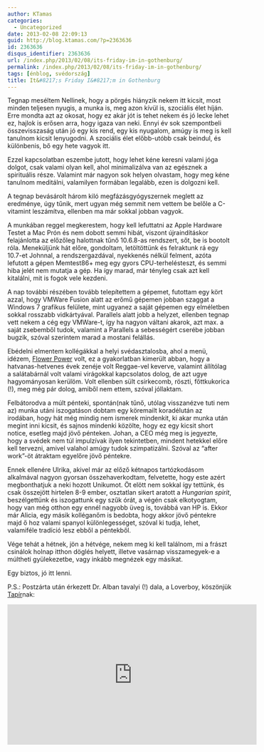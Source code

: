 ```yaml
---
author: KTamas
categories:
  - Uncategorized
date: 2013-02-08 22:09:13
guid: http://blog.ktamas.com/?p=2363636
id: 2363636
disqus_identifier: 2363636
url: /index.php/2013/02/08/its-friday-im-in-gothenburg/
permalink: /index.php/2013/02/08/its-friday-im-in-gothenburg/
tags: [énblog, svédország]
title: It&#8217;s Friday I&#8217;m in Gothenburg
---
```


Tegnap meséltem Nellinek, hogy a pörgés hiányzik nekem itt kicsit, most minden teljesen nyugis, a munka is, meg azon kívül is, szociális élet híján. Erre mondta azt az okosat, hogy ez akár jót is tehet nekem és jó lecke lehet ez, hajlok is erősen arra, hogy igaza van neki. Ennyi év sok szempontbeli összevisszaság után jó egy kis rend, egy kis nyugalom, amúgy is meg is kell tanulnom kicsit lenyugodni. A szociális élet előbb-utóbb csak beindul, és különbenis, bő egy hete vagyok itt. 

Ezzel kapcsolatban eszembe jutott, hogy lehet kéne keresni valami jóga dolgot, csak valami olyan kell, ahol minimalizálva van az egésznek a spirituális része. Valamint már nagyon sok helyen olvastam, hogy meg kéne tanulnom meditálni, valamilyen formában legalább, ezen is dolgozni kell.

A tegnap bevásárolt három kiló megfázásgyógyszernek meglett az eredménye, úgy tűnik, mert ugyan még semmit nem vettem be belőle a C-vitamint leszámítva, ellenben ma már sokkal jobban vagyok.

A munkában reggel megkerestem, hogy kell lefuttatni az Apple Hardware Testet a Mac Prón és nem dobott semmi hibát, viszont újraindításkor felajánlotta az előzőleg halottnak tűnő 10.6.8-as rendszert, sőt, be is bootolt róla. Meneküljünk hát előre, gondoltam, letöltöttünk és felraktunk rá egy 10.7-et Johnnal, a rendszergazdával, nyekkenés nélkül felment, azóta lefutott a gépen Memtest86+ meg egy gyors CPU-terhelésteszt, és semmi hiba jelét nem mutatja a gép. Ha így marad, már tényleg csak azt kell kitalálni, mit is fogok vele kezdeni. 

A nap további részében tovább telepítettem a gépemet, futottam egy kört azzal, hogy VMWare Fusion alatt az erőmű gépemen jobban szaggat a Windows 7 grafikus felülete, mint ugyanez a saját gépemen egy elméletben sokkal rosszabb vidkártyával. Parallels alatt jobb a helyzet, ellenben tegnap vett nekem a cég egy VMWare-t, így ha nagyon váltani akarok, azt max. a saját zsebemből tudok, valamint a Parallels a sebességért cserébe jobban bugzik, szóval szerintem marad a mostani felállás.

Ebédelni elmentem kollégákkal a helyi svédasztalosba, ahol a menü, idézem, [Flower Power](http://en.wikipedia.org/wiki/Flower_power) volt, ez a gyakorlatban kimerült abban, hogy a hatvanas-hetvenes évek zenéje volt Reggae-vel keverve, valamint állítólag a salátabárnál volt valami virágokkal kapcsolatos dolog, de azt ugye hagyományosan kerülöm. Volt ellenben sült csirkecomb, röszti, főttkukorica (!), meg még pár dolog, amiből nem ettem, szóval jóllaktam.

Felbátorodva a múlt pénteki, spontán(nak tűnő, utólag visszanézve tuti nem az) munka utáni iszogatáson dobtam egy köremailt koradélután az irodában, hogy hát még mindig nem ismerek mindenkit, ki akar munka után megint inni kicsit, és sajnos mindenki közölte, hogy ez egy kicsit short notice, esetleg majd jövő pénteken. Johan, a CEO még meg is jegyezte, hogy a svédek nem túl impulzívak ilyen tekintetben, mindent hetekkel előre kell tervezni, amivel valahol amúgy tudok szimpatizálni. Szóval az &#8220;after work&#8221;-öt átraktam egyelőre jövő péntekre.

Ennek ellenére Ulrika, akivel már az előző kétnapos tartózkodásom alkalmával nagyon gyorsan összehaverkodtam, felvetette, hogy este azért megbonthatjuk a neki hozott Unikumot. Öt elött nem sokkal így tettünk, és csak összejött hirtelen 8-9 ember, osztatlan sikert aratott a _Hungarian spirit_, beszélgettünk és iszogattunk egy szűk órát, a végén csak elkotyogtam, hogy van még otthon egy ennél nagyobb üveg is, továbbá van HP is. Ekkor már Alicia, egy másik kolléganőm is bedobta, hogy akkor jövő péntekre majd ő hoz valami spanyol különlegességet, szóval ki tudja, lehet, valamiféle tradíció lesz ebből a péntekből.

Vége tehát a hétnek, jön a hétvége, nekem meg ki kell találnom, mi a frászt csinálok holnap itthon döglés helyett, illetve vasárnap visszamegyek-e a múltheti gyülekezetbe, vagy inkább megnézek egy másikat. 

Egy biztos, jó itt lenni.

P.S.: Postzárta után érkezett Dr. Alban tavalyi (!) dala, a Loverboy, köszönjük [Tapír](http://instagram.com/tapiir)nak:

<iframe width="560" height="315" src="https://www.youtube.com/embed/Dp0AYX0WKwg" frameborder="0" allow="accelerometer; autoplay; encrypted-media; gyroscope; picture-in-picture" allowfullscreen></iframe>
